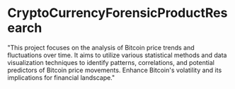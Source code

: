 # CryptoCurrencyForensicProductResearch
"This project focuses on the analysis of Bitcoin price trends and fluctuations over time. It aims to utilize various statistical methods and data visualization techniques to identify patterns, correlations, and potential predictors of Bitcoin price movements. Enhance Bitcoin's volatility and its implications for financial landscape." 
